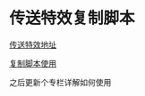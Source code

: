 # 传送特效复制脚本

[传送特效地址](https://www.bilibili.com/video/BV1hb4y1p7uj/)

[复制脚本使用](https://www.bilibili.com/video/BV1x5411172i?spm_id_from=333.999.0.0)

之后更新个专栏详解如何使用


